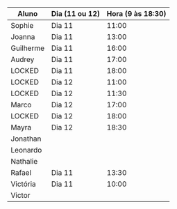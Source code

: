 | Aluno     | Dia (11 ou 12) | Hora (9 às 18:30) |
| --------- | -------------- | -------------- |
| Sophie    |  Dia 11 |  11:00    |
| Joanna    | Dia 11  |  13:00    |
| Guilherme | Dia 11  |  16:00    |
| Audrey    | Dia 11  |  17:00    |
| LOCKED    | Dia 11  |  18:00    |
| LOCKED    | Dia 12  |  11:00    |
| LOCKED    | Dia 12  |  11:30    |
| Marco     | Dia 12  |  17:00    |
| LOCKED    | Dia 12  |  18:00    |
| Mayra     | Dia 12  |  18:30    |
| Jonathan  |         |           |
| Leonardo  |         |           |
| Nathalie  |         |           |
| Rafael    | Dia 11  |  13:30    |
| Victória  | Dia 11  |  10:00    |
| Victor    |         |           |
